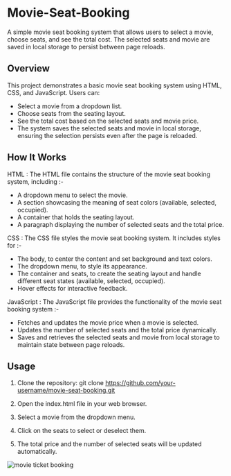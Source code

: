 # Movie-Seat-Booking
A simple movie seat booking system that allows users to select a movie, choose seats, and see the total cost. The selected seats and movie are saved in local storage to persist between page reloads.

## Overview

This project demonstrates a basic movie seat booking system using HTML, CSS, and JavaScript. Users can:
- Select a movie from a dropdown list.
- Choose seats from the seating layout.
- See the total cost based on the selected seats and movie price.
- The system saves the selected seats and movie in local storage, ensuring the selection persists even after the page is reloaded.

## How It Works

HTML :
The HTML file contains the structure of the movie seat booking system, including :-

- A dropdown menu to select the movie.
- A section showcasing the meaning of seat colors (available, selected, occupied).
- A container that holds the seating layout.
- A paragraph displaying the number of selected seats and the total price.

CSS :
The CSS file styles the movie seat booking system. It includes styles for :-

- The body, to center the content and set background and text colors.
- The dropdown menu, to style its appearance.
- The container and seats, to create the seating layout and handle different seat states (available, selected, occupied).
- Hover effects for interactive feedback.

JavaScript :
The JavaScript file provides the functionality of the movie seat booking system :-

- Fetches and updates the movie price when a movie is selected.
- Updates the number of selected seats and the total price dynamically.
- Saves and retrieves the selected seats and movie from local storage to maintain state between page reloads.

## Usage

1. Clone the repository:
   git clone https://github.com/your-username/movie-seat-booking.git
2. Open the index.html file in your web browser.

3. Select a movie from the dropdown menu.

4. Click on the seats to select or deselect them.

5. The total price and the number of selected seats will be updated automatically.

![movie ticket booking](https://github.com/user-attachments/assets/07ec369b-3b01-4408-8b37-9535667533aa)

